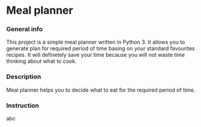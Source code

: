 # Meal planner

### General info

This project is a simple meal planner written in Python 3. It allows you to generate plan for required period of time basing on your standard favourites recipes. It will definetely save your time because you will not waste time thinking about what to cook. 

### Description

Meal planner helps you to decide what to eat for the required period of time. 



### Instruction
abc
